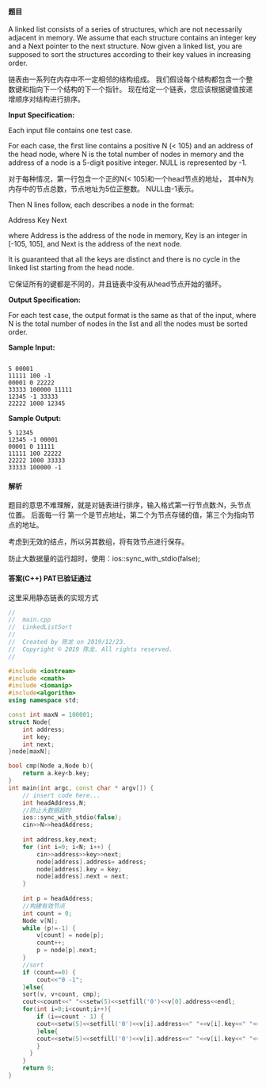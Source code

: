 #### 题目

A linked list consists of a series of structures, which are not necessarily adjacent in memory. 
We assume that each structure contains an integer key and a Next pointer to the next structure.
Now given a linked list, you are supposed to sort the structures according to their key values in increasing order.

链表由一系列在内存中不一定相邻的结构组成。
我们假设每个结构都包含一个整数键和指向下一个结构的下一个指针。
现在给定一个链表，您应该根据键值按递增顺序对结构进行排序。

**Input Specification:**

Each input file contains one test case. 

For each case, the first line contains a positive N (< 105) and an address of the head node, 
where N is the total number of nodes in memory and the address of a node is a 5-digit positive integer. 
NULL is represented by -1.

对于每种情况，第一行包含一个正的N(< 105)和一个head节点的地址，
其中N为内存中的节点总数，节点地址为5位正整数。
NULL由-1表示。

Then N lines follow, each describes a node in the format:

Address Key Next

where Address is the address of the node in memory, Key is an integer in [-105, 105], 
and Next is the address of the next node. 

It is guaranteed that all the keys are distinct and there is no cycle in the linked list starting from the head node.

它保证所有的键都是不同的，并且链表中没有从head节点开始的循环。

**Output Specification:**

For each test case, the output format is the same as that of the input, 
where N is the total number of nodes in the list and all the nodes must be sorted order.

**Sample Input:**

```text

5 00001
11111 100 -1
00001 0 22222
33333 100000 11111
12345 -1 33333
22222 1000 12345
```
**Sample Output:**
```text
5 12345
12345 -1 00001
00001 0 11111
11111 100 22222
22222 1000 33333
33333 100000 -1
```

#### 解析
题目的意思不难理解，就是对链表进行排序，输入格式第一行节点数:N，头节点位置。
后面每一行 第一个是节点地址，第二个为节点存储的值，第三个为指向节点的地址。

考虑到无效的结点，所以另其数组，将有效节点进行保存。

防止大数据量的运行超时，使用：ios::sync_with_stdio(false);

#### 答案(C++) PAT已验证通过

这里采用静态链表的实现方式

```c++
//
//  main.cpp
//  LinkedListSort
//
//  Created by 陈龙 on 2019/12/23.
//  Copyright © 2019 陈龙. All rights reserved.
//

#include <iostream>
#include <cmath>
#include <iomanip>
#include<algorithm>
using namespace std;

const int maxN = 100001;
struct Node{
    int address;
    int key;
    int next;
}node[maxN];

bool cmp(Node a,Node b){
    return a.key<b.key;
}
int main(int argc, const char * argv[]) {
    // insert code here...
    int headAddress,N;
    //防止大数据超时
    ios::sync_with_stdio(false);
    cin>>N>>headAddress;
    
    int address,key,next;
    for (int i=0; i<N; i++) {
        cin>>address>>key>>next;
        node[address].address= address;
        node[address].key = key;
        node[address].next = next;
    }
    
    int p = headAddress;
    //构建有效节点
    int count = 0;
    Node v[N];
    while (p!=-1) {
        v[count] = node[p];
        count++;
        p = node[p].next;
    }
    //sort
    if (count==0) {
        cout<<"0 -1";
    }else{
    sort(v, v+count, cmp);
    cout<<count<<" "<<setw(5)<<setfill('0')<<v[0].address<<endl;
    for(int i=0;i<count;i++){
        if (i==count - 1) {
        cout<<setw(5)<<setfill('0')<<v[i].address<<" "<<v[i].key<<" "<<-1<<endl;
        }else{
        cout<<setw(5)<<setfill('0')<<v[i].address<<" "<<v[i].key<<" "<<setw(5)<<setfill('0')<<v[i+1].address<<endl;
        }
      }
    }
    return 0;
}


```

